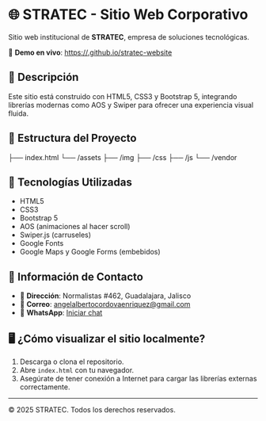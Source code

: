 # 🌐 STRATEC - Sitio Web Corporativo

Sitio web institucional de **STRATEC**, empresa de soluciones tecnológicas.

🔗 **Demo en vivo**: [https://<tu-usuario>.github.io/stratec-website](https://<tu-usuario>.github.io/stratec-website)

## 📄 Descripción

Este sitio está construido con HTML5, CSS3 y Bootstrap 5, integrando librerías modernas como AOS y Swiper para ofrecer una experiencia visual fluida.

## 🧱 Estructura del Proyecto

├── index.html
└── /assets
├── /img
├── /css
├── /js
└── /vendor


## 🚀 Tecnologías Utilizadas

- HTML5
- CSS3
- Bootstrap 5
- AOS (animaciones al hacer scroll)
- Swiper.js (carruseles)
- Google Fonts
- Google Maps y Google Forms (embebidos)

## 📍 Información de Contacto

- 📍 **Dirección**: Normalistas #462, Guadalajara, Jalisco
- 📧 **Correo**: [angelalbertocordovaenriquez@gmail.com](mailto:angelalbertocordovaenriquez@gmail.com)
- 📱 **WhatsApp**: [Iniciar chat](https://wa.me/523340980766)

## 🖥️ ¿Cómo visualizar el sitio localmente?

1. Descarga o clona el repositorio.
2. Abre `index.html` con tu navegador.
3. Asegúrate de tener conexión a Internet para cargar las librerías externas correctamente.

---

© 2025 STRATEC. Todos los derechos reservados.


